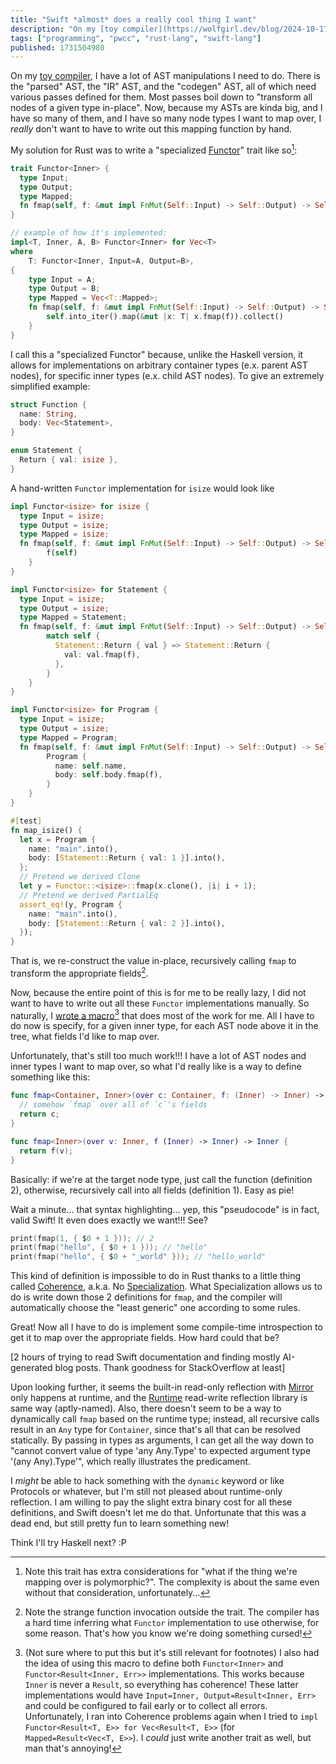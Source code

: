 ```yaml
---
title: "Swift *almost* does a really cool thing I want"
description: "On my [toy compiler](https://wolfgirl.dev/blog/2024-10-17-work-on-my-toy-compiler-is-progressing-smoothly/), I have a lot of AST manipula..."
tags: ["programming", "pwcc", "rust-lang", "swift-lang"]
published: 1731504980
---
```


On my [toy compiler](https://wolfgirl.dev/blog/2024-10-17-work-on-my-toy-compiler-is-progressing-smoothly/), I have a lot of AST manipulations I need to do. There is the "parsed" AST, the "IR" AST, and the "codegen" AST, all of which need various passes defined for them. Most passes boil down to "transform all nodes of a given type in-place". Now, because my ASTs are kinda big, and I have so many of them, and I have so many node types I want to map over, I _really_ don't want to have to write out this mapping function by hand.

My solution for Rust was to write a "specialized [Functor](https://hackage.haskell.org/package/base-4.20.0.1/docs/Data-Functor.html)" trait like so[^1]:

```rust
trait Functor<Inner> {
  type Input;
  type Output;
  type Mapped;
  fn fmap(self, f: &mut impl FnMut(Self::Input) -> Self::Output) -> Self::Mapped;
}

// example of how it's implemented:
impl<T, Inner, A, B> Functor<Inner> for Vec<T>
where
    T: Functor<Inner, Input=A, Output=B>,
{
    type Input = A;
    type Output = B;
    type Mapped = Vec<T::Mapped>;
    fn fmap(self, f: &mut impl FnMut(Self::Input) -> Self::Output) -> Self::Mapped {
        self.into_iter().map(&mut |x: T| x.fmap(f)).collect()
    }
}
```

I call this a "specialized Functor" because, unlike the Haskell version, it allows for implementations on arbitrary container types (e.x. parent AST nodes), for specific inner types (e.x. child AST nodes). To give an extremely simplified example:

```rust
struct Function {
  name: String,
  body: Vec<Statement>,
}

enum Statement {
  Return { val: isize },
}
```

A hand-written `Functor` implementation for `isize` would look like

```rust
impl Functor<isize> for isize {
  type Input = isize;
  type Output = isize;
  type Mapped = isize;
  fn fmap(self, f: &mut impl FnMut(Self::Input) -> Self::Output) -> Self::Mapped {
        f(self)
    }
}

impl Functor<isize> for Statement {
  type Input = isize;
  type Output = isize;
  type Mapped = Statement;
  fn fmap(self, f: &mut impl FnMut(Self::Input) -> Self::Output) -> Self::Mapped {
        match self {
          Statement::Return { val } => Statement::Return {
            val: val.fmap(f),
          },
        }
    }
}

impl Functor<isize> for Program {
  type Input = isize;
  type Output = isize;
  type Mapped = Program;
  fn fmap(self, f: &mut impl FnMut(Self::Input) -> Self::Output) -> Self::Mapped {
        Program {
          name: self.name,
          body: self.body.fmap(f),
        }
    }
}

#[test]
fn map_isize() {
  let x = Program {
    name: "main".into(),
    body: [Statement::Return { val: 1 }].into(),
  };
  // Pretend we derived Clone
  let y = Functor::<isize>::fmap(x.clone(), |i| i + 1);
  // Pretend we derived PartialEq
  assert_eq!(y, Program {
    name: "main".into(),
    body: [Statement::Return { val: 2 }].into(),
  });
}
```

That is, we re-construct the value in-place, recursively calling `fmap` to transform the appropriate fields[^3].

Now, because the entire point of this is for me to be really lazy, I did not want to have to write out all these `Functor` implementations manually. So naturally, I [wrote a macro](https://github.com/p0lyw0lf/pwcc/blob/6598df9aa48c28b4fe577540e7d824343510670f/functional/src/functor.rs)[^2] that does most of the work for me. All I have to do now is specify, for a given inner type, for each AST node above it in the tree, what fields I'd like to map over.

Unfortunately, that's still too much work!!! I have a lot of AST nodes and inner types I want to map over, so what I'd really like is a way to define something like this:

```swift
func fmap<Container, Inner>(over c: Container, f: (Inner) -> Inner) -> Container {
  // somehow `fmap` over all of `c`'s fields
  return c;
}

func fmap<Inner>(over v: Inner, f (Inner) -> Inner) -> Inner {
  return f(v);
}
```

Basically: if we're at the target node type, just call the function (definition 2), otherwise, recursively call into all fields (definition 1). Easy as pie!

Wait a minute... that syntax highlighting... yep, this "pseudocode" is in fact, valid Swift! It even does exactly we want!!! See?

```swift
print(fmap(1, { $0 + 1 })); // 2
print(fmap("hello", { $0 + 1 })); // "hello"
print(fmap("hello", { $0 + "_world" })); // "hello_world"
```

This kind of definition is impossible to do in Rust thanks to a little thing called [Coherence](https://doc.rust-lang.org/reference/items/implementations.html?highlight=coherence#trait-implementation-coherence), a.k.a. No [Specialization](https://rust-lang.github.io/rfcs/1210-impl-specialization.html). What Specialization allows us to do is write down those 2 definitions for `fmap`, and the compiler will automatically choose the "least generic" one according to some rules.

Great! Now all I have to do is implement some compile-time introspection to get it to map over the appropriate fields. How hard could that be?

[2 hours of trying to read Swift documentation and finding mostly AI-generated blog posts. Thank goodness for StackOverflow at least]

Upon looking further, it seems the built-in read-only reflection with [Mirror](https://developer.apple.com/documentation/swift/mirror) only happens at runtime, and the [Runtime](https://github.com/wickwirew/Runtime) read-write reflection library is same way (aptly-named). Also, there doesn't seem to be a way to dynamically call `fmap` based on the runtime type; instead, all recursive calls result in an `Any` type for `Container`, since that's all that can be resolved statically. By passing in types as arguments, I can get all the way down to "cannot convert value of type 'any Any.Type' to expected argument type '(any Any).Type'", which really illustrates the predicament.

I _might_ be able to hack something with the `dynamic` keyword or like Protocols or whatever, but I'm still not pleased about runtime-only reflection. I am willing to pay the slight extra binary cost for all these definitions, and Swift doesn't let me do that. Unfortunate that this was a dead end, but still pretty fun to learn something new!

Think I'll try Haskell next? :P

[^1]: Note this trait has extra considerations for "what if the thing we're mapping over is polymorphic?". The complexity is about the same even without that consideration, unfortunately...
[^2]: (Not sure where to put this but it's still relevant for footnotes) I also had the idea of using this macro to define both `Functor<Inner>` and `Functor<Result<Inner, Err>>` implementations. This works because `Inner` is never a `Result`, so everything has coherence! These latter implementations would have `Input=Inner, Output=Result<Inner, Err>` and could be configured to fail early or to collect all errors. Unfortunately, I ran into Coherence problems again when I tried to `impl Functor<Result<T, E>> for Vec<Result<T, E>>` (for `Mapped=Result<Vec<T, E>>`). I _could_ just write another trait as well, but man that's annoying!
[^3]: Note the strange function invocation outside the trait. The compiler has a hard time inferring what `Functor` implementation to use otherwise, for some reason. That's how you know we're doing something cursed!